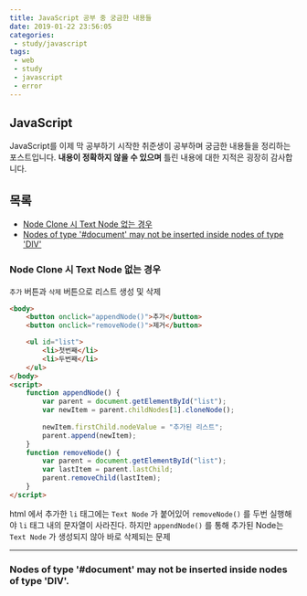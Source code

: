 ```yaml
---
title: JavaScript 공부 중 궁금한 내용들
date: 2019-01-22 23:56:05
categories: 
 - study/javascript
tags:
 - web
 - study
 - javascript
 - error
---
```


## JavaScript

JavaScript를 이제 막 공부하기 시작한 취준생이 공부하며 궁금한 내용들을 정리하는 포스트입니다. **내용이 정확하지 않을 수 있으며** 틀린 내용에 대한 지적은 굉장히 감사합니다.

<!-- more -->

## 목록

- [Node Clone 시 Text Node 없는 경우](#node-clone)
- [Nodes of type '#document' may not be inserted inside nodes of type 'DIV'](#insert-inside-div)

### Node Clone 시 Text Node 없는 경우<a name="node-clone"></a>

`추가` 버튼과 `삭제` 버튼으로 리스트 생성 및 삭제

```html
<body>
    <button onclick="appendNode()">추가</button>
    <button onclick="removeNode()">제거</button>

    <ul id="list">
        <li>첫번째</li>
        <li>두번째</li>
    </ul>
</body>
<script>
    function appendNode() {
        var parent = document.getElementById("list");
        var newItem = parent.childNodes[1].cloneNode();
        
        newItem.firstChild.nodeValue = "추가된 리스트";
        parent.append(newItem);
    }
    function removeNode() {
        var parent = document.getElementById("list");
        var lastItem = parent.lastChild;
        parent.removeChild(lastItem);
    }
</script>
```

html 에서 추가한 `li` 태그에는 `Text Node` 가 붙어있어 `removeNode()` 를 두번 실행해야 `li` 태그 내의 문자열이 사라진다. 하지만 `appendNode()` 를 통해 추가된 Node는 `Text Node` 가 생성되지 않아 바로 삭제되는 문제

---

### Nodes of type '#document' may not be inserted inside nodes of type 'DIV'.<a name="insert-inside-div"></a>